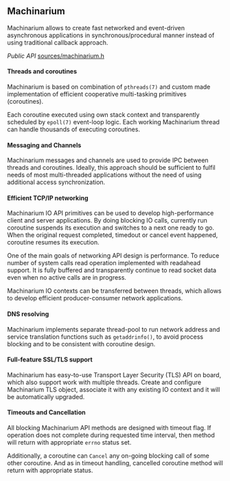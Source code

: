 ## Machinarium

Machinarium allows to create fast networked and event-driven asynchronous applications in
synchronous/procedural manner instead of using traditional callback approach.

*Public API*  [sources/machinarium.h](sources/machinarium.h)

#### Threads and coroutines

Machinarium is based on combination of `pthreads(7)` and custom made implementation of efficient cooperative
multi-tasking primitives (coroutines).

Each coroutine executed using own stack context and transparently scheduled by `epoll(7)` event-loop logic.
Each working Machinarium thread can handle thousands of executing coroutines.

#### Messaging and Channels

Machinarium messages and channels are used to provide IPC between threads and
coroutines. Ideally, this approach should be sufficient to fulfil needs of most multi-threaded applications
without the need of using additional access synchronization.

#### Efficient TCP/IP networking

Machinarium IO API primitives can be used to develop high-performance client and server applications.
By doing blocking IO calls, currently run coroutine suspends its execution and switches
to a next one ready to go. When the original request completed, timedout or cancel event happened,
coroutine resumes its execution.

One of the main goals of networking API design is performance. To reduce number of system calls
read operation implemented with readahead support. It is fully buffered and transparently continue to read
socket data even when no active calls are in progress.

Machinarium IO contexts can be transferred between threads, which allows to develop efficient
producer-consumer network applications.

#### DNS resolving

Machinarium implements separate thread-pool to run network address
and service translation functions such as `getaddrinfo()`, to avoid process blocking and to be
consistent with coroutine design.

#### Full-feature SSL/TLS support

Machinarium has easy-to-use Transport Layer Security (TLS) API on board, which also support work
with multiple threads. Create and configure Machinarium TLS object, associate it with any existing
IO context and it will be automatically upgraded.

#### Timeouts and Cancellation

All blocking Machinarium API methods are designed with timeout flag. If operation does not
complete during requested time interval, then method will return with appropriate `errno` status set.

Additionally, a coroutine can `Cancel` any on-going blocking call of some other coroutine. And as in
timeout handling, cancelled coroutine method will return with appropriate status.
